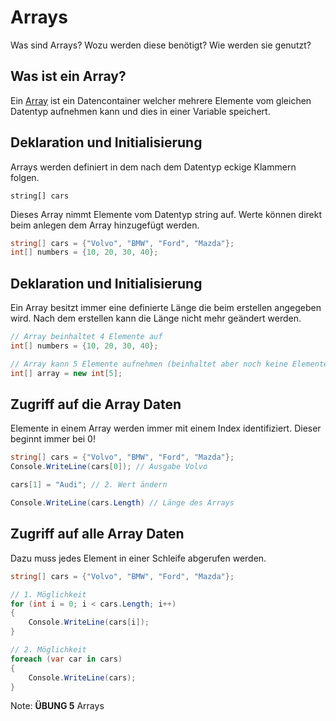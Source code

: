 # Arrays

Was sind Arrays? Wozu werden diese benötigt? Wie werden sie genutzt?


<!-- .slide: class="left" -->
## Was ist ein Array?

Ein [Array](https://docs.microsoft.com/de-de/dotnet/csharp/programming-guide/arrays/) ist ein Datencontainer welcher mehrere Elemente vom gleichen Datentyp aufnehmen kann und dies in einer Variable speichert.


<!-- .slide: class="left" -->
## Deklaration und Initialisierung

Arrays werden definiert in dem nach dem Datentyp eckige Klammern folgen.

```string[] cars```

Dieses Array nimmt Elemente vom Datentyp string auf.
Werte können direkt beim anlegen dem Array hinzugefügt werden.

```csharp []
string[] cars = {"Volvo", "BMW", "Ford", "Mazda"};
int[] numbers = {10, 20, 30, 40};
```


<!-- .slide: class="left" -->
## Deklaration und Initialisierung

Ein Array besitzt immer eine definierte Länge die beim erstellen angegeben wird. Nach dem erstellen kann die Länge nicht mehr geändert werden.

```csharp []
// Array beinhaltet 4 Elemente auf
int[] numbers = {10, 20, 30, 40}; 

// Array kann 5 Elemente aufnehmen (beinhaltet aber noch keine Elemente)
int[] array = new int[5]; 
```


<!-- .slide: class="left" -->
## Zugriff auf die Array Daten

Elemente in einem Array werden immer mit einem Index identifiziert. Dieser beginnt immer bei 0!

```csharp []
string[] cars = {"Volvo", "BMW", "Ford", "Mazda"};
Console.WriteLine(cars[0]); // Ausgabe Volvo

cars[1] = "Audi"; // 2. Wert ändern

Console.WriteLine(cars.Length) // Länge des Arrays
```


<!-- .slide: class="left" -->
## Zugriff auf alle Array Daten

Dazu muss jedes Element in einer Schleife abgerufen werden.

```csharp []
string[] cars = {"Volvo", "BMW", "Ford", "Mazda"};

// 1. Möglichkeit 
for (int i = 0; i < cars.Length; i++)
{
    Console.WriteLine(cars[i]);
}

// 2. Möglichkeit 
foreach (var car in cars) 
{
    Console.WriteLine(cars);
}
```

Note: **ÜBUNG 5** Arrays